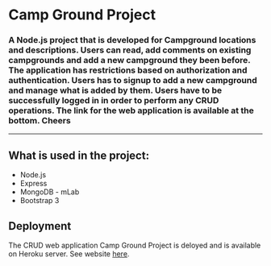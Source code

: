 <h1>Camp Ground Project</h1>
<h3>A Node.js project that is developed for Campground locations and descriptions. Users can read, add comments on existing campgrounds and add a new campground they been before. 
The application has restrictions based on authorization and authentication. Users has to signup to add a new campground and manage what is added by them.
Users have to be successfully logged in in order to perform any CRUD operations. 
The link for the web application is available at the bottom.
Cheers
</h3>


<hr>

<h2>What is used in the project:</h2>

<ul>
    <li>Node.js</li>
    <li>Express</li>
    <li>MongoDB - mLab</li>
    <li>Bootstrap 3 </li>
</ul>

<h2>Deployment</h2>
<p>The CRUD web application Camp Ground Project is deloyed and is available on Heroku server. See website <a href="https://guarded-sea-94791.herokuapp.com/">here</a>.</p>